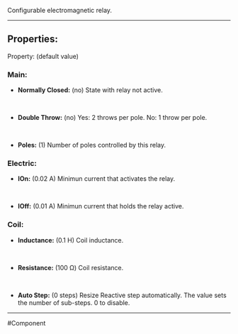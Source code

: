 Configurable electromagnetic relay.

---

## Properties:
Property: (default value)

### Main:
- **Normally Closed:** (no)
   State with relay not active.
<br>

- **Double Throw:** (no)
   Yes: 2 throws per pole.
   No: 1 throw per pole.
<br>

- **Poles:** (1)
   Number of poles controlled by this relay.


### Electric:
- **IOn:** (0.02 A)
   Minimun current that activates the relay.
<br>

- **IOff:** (0.01 A)
   Minimun current that holds the relay active.

### Coil:
- **Inductance:** (0.1 H)
   Coil inductance.
<br>

- **Resistance:** (100 Ω)
   Coil resistance.
<br>

- **Auto Step:** (0 steps)
   Resize Reactive step automatically.
   The value sets the number of sub-steps.
   0 to disable.

---

#Component